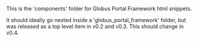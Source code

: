 This is the 'components' folder for Globus Portal Framework html snippets.

It should ideally go nested inside a 'globus_portal_framework' folder, but
was released as a top level item in v0.2 and v0.3. This should change in v0.4.